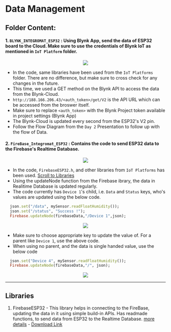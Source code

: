 # Data Management
## Folder Content:

####  1. `BLYNK_INTEGROMAT_ESP32` : Using Blynk App, send the data of ESP32 board to the Cloud. Make sure to use the credentials of Blynk IoT as mentioned in `IoT Platform` folder. 

<p align="center">
  <img src="https://user-images.githubusercontent.com/52236719/138923252-b2f14649-11bc-4461-8e12-940663b9b13a.png">

  <br>
</p>

- In the code, same libraries have been used from the `IoT Platforms` folder. There are no difference, but make sure to cross check for any changes in the future.
- This time, we used a GET method on the Blynk API to access the data from the Blynk-Cloud.
- `http://188.166.206.43/<auth_token>/get/V2` is the API URL which can be accessed from the broswer itself. 
- Make sure to replace `<auth_token>` with the Blynk Project token available in project settings (Blynk App)
- The Blynk-Cloud is updated every second from the ESP32's V2 pin.
- Follow the Flow Diagram from the `Day 2` Presentation to follow up with the flow of Data.

####  2. `FireBase_Integromat_ESP32` : Contains the code to send ESP32 data to the Firebase's Realtime Database.
<p align="center">
  <img src="https://user-images.githubusercontent.com/52236719/138938697-dc90cfcd-c45c-4d8d-aedc-c2d5b018cba9.png">

  <br>
</p>

- In the code, `FirebaseESP32.h`, and other libraries from `IoT Platforms` has been used. [Scroll to Libraries](https://github.com/hippyaki/IoT-Workshop-IEEE-RAS-PESU/tree/master/Data%20Management#libraries)
- Using the updateNode function from the Firebase ibrary, the data in Realitime Database is updated regularly.
- The code currently has `Device 1`'s child, i.e. `Data` and `Status` keys, who's values are updated using the below code.
```ruby
  json.set("/data", mySensor.readFloatHumidity());
  json.set("/status", "Success !");
  Firebase.updateNode(firebaseData,"/Device 1",json);
```

<p align="center">
  <img src="https://user-images.githubusercontent.com/52236719/138925237-df1581a3-077c-4851-b0af-8d9c8888a58c.png">

  <br>
</p>

- Make sure to choose appropriate key to update the value of. For a parent like `Device 1`, use the above code.
- When using no parent, and the data is single handed value, use the below code
```ruby
  json.set("Device 4", mySensor.readFloatHumidity());
  Firebase.updateNode(firebaseData,"/", json); 
```
<p align="center">
  <img src="https://user-images.githubusercontent.com/52236719/138935635-47e96545-9006-460d-9230-28a5c6f80bdf.png">

  <br>
</p>

---------------------------------------------------------------------------------------------------------------------------

## Libraries

1. FirebaseESP32 - This library helps in connecting to the FireBase, updating the data in it using simple build-in APIs. Has readmade functions, to send data from ESP32 to the Realtime Database. [more details](https://github.com/mobizt/Firebase-ESP32) - [Download Link](https://github.com/mobizt/Firebase-ESP32/releases/download/v3.11.12/Firebase-ESP32.zip)         
